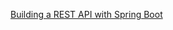 [Building a REST API with Spring Boot](https://spring.academy/courses/building-a-rest-api-with-spring-boot)

